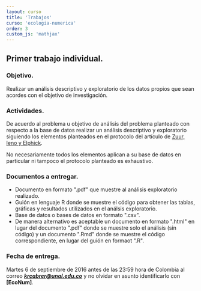 ```yaml
---
layout: curso
title: 'Trabajos'
curso: 'ecologia-numerica'
order: 3
custom_js: 'mathjax'
---
```


## Primer trabajo individual.

### Objetivo.

Realizar un análisis descriptivo y exploratorio de los datos propios
que sean acordes con el objetivo de investigación.

### Actividades.

De acuerdo al problema u objetivo de análisis del problema planteado
con respecto a la base de datos realizar un análisis descriptivo y
exploratorio siguiendo los elementos planteados en el protocolo
del artículo de  [Zuur, Ieno y Elphick](/ecologia-numerica/docs/ZuurEtAl2010.pdf).

No necesariamente todos los elementos aplican a su base de datos en particular
ni tampoco el protocolo planteado es exhaustivo.

### Documentos a entregar.

  - Documento en formato ".pdf" que muestre al análisis exploratorio realizado.
  - Guión en lenguaje R donde se muestre el código para obtener las tablas,
    gráficas y resultados utilizados en el análsis exploratorio.
  - Base de datos o bases de datos en formato ".csv".
  - De manera alternativo es aceptable un documento en formato ".html" en
    lugar del documento ".pdf" donde se muestre solo el análisis (sin código)
    y un documento ".Rmd" donde se muestre el código correspondiente, en lugar
    del guión en formaot ".R".

### Fecha de entrega.

Martes 6 de septiembre de 2016 antes de las 23:59 hora de Colombia al correo
***krcabrer@unal.edu.co*** y no olvidar en asunto identificarlo con **[EcoNum]**.
